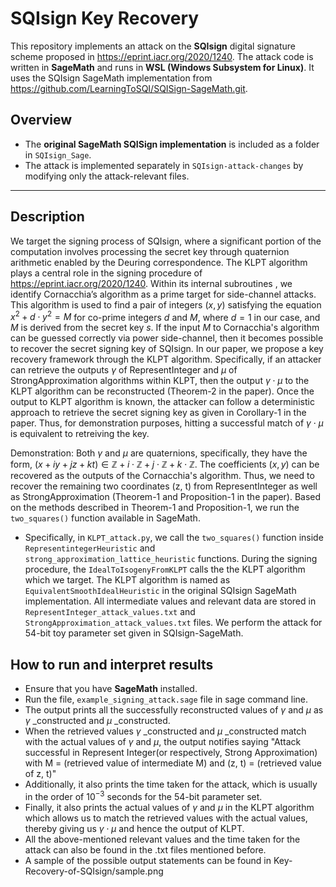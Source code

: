 # SQIsign Key Recovery

This repository implements an attack on the **SQIsign** digital signature scheme proposed in https://eprint.iacr.org/2020/1240. The attack code is written in **SageMath** and runs in **WSL (Windows Subsystem for Linux)**. It uses the SQIsign SageMath implementation from https://github.com/LearningToSQI/SQISign-SageMath.git.

## Overview

- The **original SageMath SQISign implementation** is included as a folder in `SQIsign_Sage`.
- The attack is implemented separately in `SQIsign-attack-changes` by modifying only the attack-relevant files.
---

## Description

We target the signing process of SQIsign, where a significant portion of the computation involves processing the secret key through quaternion arithmetic enabled by the Deuring correspondence. The KLPT algorithm plays a central role in the signing procedure of https://eprint.iacr.org/2020/1240. 
Within its internal subroutines , we identify Cornacchia’s algorithm as a prime target for side-channel attacks. This algorithm is used to find a pair of integers $(x, y)$ satisfying the equation $x^2 + d\cdot y^2 = M$ for co-prime integers $d$ and $M$, where $d=1$ in our case, and $M$ is derived from the secret key $s$. If the input $M$ to Cornacchia's algorithm can be guessed correctly via power side-channel, then it becomes possible to recover the secret signing key of SQIsign. In our paper, we propose a key recovery framework through the KLPT algorithm. Specifically, if an attacker can retrieve the outputs $\gamma$ of RepresentInteger and $\mu$ of StrongApproximation algorithms within KLPT, then the output $\gamma \cdot \mu$ to the KLPT algorithm can be reconstructed (Theorem-2 in the paper). Once the output to KLPT algorithm is known, the attacker can follow a deterministic approach to retrieve the secret signing key as given in Corollary-1 in the paper. Thus, for demonstration purposes, hitting a successful match of $\gamma \cdot \mu$ is equivalent to retreiving the key.

Demonstration: Both $\gamma$ and $\mu$ are quaternions, specifically, they have the form, $(x + iy + jz + kt) \in \mathbb{Z} + i\cdot \mathbb{Z} + j\cdot \mathbb{Z} + k\cdot \mathbb{Z}$. The coefficients $(x, y)$ can be recovered as the outputs of the Cornacchia's algorithm. Thus, we need to recover the remaining two coordinates (z, t) from RepresentInteger as well as StrongApproximation (Theorem-1 and Proposition-1 in the paper). Based on the methods described in Theorem-1 and Proposition-1, we run the `two_squares()` function available in SageMath. 

- Specifically, in `KLPT_attack.py`, we call the `two_squares()` function inside `RepresentintegerHeuristic` and `strong_approximation_lattice_heuristic` functions. During the signing procedure, the `IdealToIsogenyFromKLPT` calls the the KLPT algorithm which we target. The KLPT algorithm is named as `EquivalentSmoothIdealHeuristic` in the original SQIsign SageMath implementation. All intermediate values and relevant data are stored in `RepresentInteger_attack_values.txt` and `StrongApproximation_attack_values.txt` files. We perform the attack for 54-bit toy parameter set given in SQIsign-SageMath.

 ## How to run and interpret results

- Ensure that you have **SageMath** installed.
- Run the file, `example_signing_attack.sage` file in sage command line.
- The output prints all the successfully reconstructed values of $\gamma$ and $\mu$ as $\gamma$ _constructed and $\mu$ _constructed.
- When the retrieved values $\gamma$ _constructed and $\mu$ _constructed match with the actual values of $\gamma$ and $\mu$, the output notifies saying "Attack successful in Represent Integer(or respectively, Strong Approximation) with M = (retrieved value of intermediate M) and (z, t) = (retrieved value of z, t)"
- Additionally, it also prints the time taken for the attack, which is usually in the order of $10^{-3}$ seconds for the 54-bit parameter set.
- Finally, it also prints the actual values of $\gamma$ and $\mu$ in the KLPT algorithm which allows us to match the retrieved values with the actual values, thereby giving us $\gamma \cdot \mu$ and hence the output of KLPT.
- All the above-mentioned relevant values and the time taken for the attack can also be found in the .txt files mentioned before.
- A sample of the possible output statements can be found in Key-Recovery-of-SQIsign/sample.png


